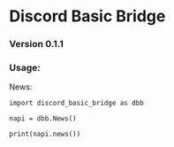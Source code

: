# Discord Basic Bridge

### Version 0.1.1

### Usage:

News: 

```
import discord_basic_bridge as dbb

napi = dbb.News()

print(napi.news())
```